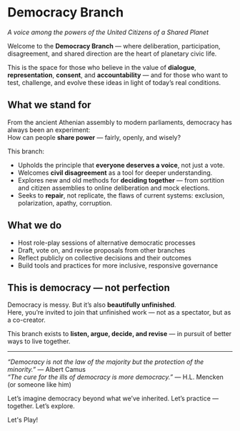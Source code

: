 # Democracy Branch  
*A voice among the powers of the United Citizens of a Shared Planet*

Welcome to the **Democracy Branch** — where deliberation, participation, disagreement, and shared direction are the heart of planetary civic life.

This is the space for those who believe in the value of **dialogue**, **representation**, **consent**, and **accountability** — and for those who want to test, challenge, and evolve these ideas in light of today’s real conditions.

## What we stand for

From the ancient Athenian assembly to modern parliaments, democracy has always been an experiment:  
How can people **share power** — fairly, openly, and wisely?

This branch:
- Upholds the principle that **everyone deserves a voice**, not just a vote.
- Welcomes **civil disagreement** as a tool for deeper understanding.
- Explores new and old methods for **deciding together** — from sortition and citizen assemblies to online deliberation and mock elections.
- Seeks to **repair**, not replicate, the flaws of current systems: exclusion, polarization, apathy, corruption.

## What we do

- Host role-play sessions of alternative democratic processes  
- Draft, vote on, and revise proposals from other branches  
- Reflect publicly on collective decisions and their outcomes  
- Build tools and practices for more inclusive, responsive governance

## This is democracy — not perfection

Democracy is messy. But it’s also **beautifully unfinished**.  
Here, you’re invited to join that unfinished work — not as a spectator, but as a co-creator.

This branch exists to **listen, argue, decide, and revise** — in pursuit of better ways to live together.

---

*“Democracy is not the law of the majority but the protection of the minority.”* — Albert Camus  
*“The cure for the ills of democracy is more democracy.”* — H.L. Mencken (or someone like him)

Let’s imagine democracy beyond what we’ve inherited.
Let’s practice — together.
Let’s explore.

Let's Play!